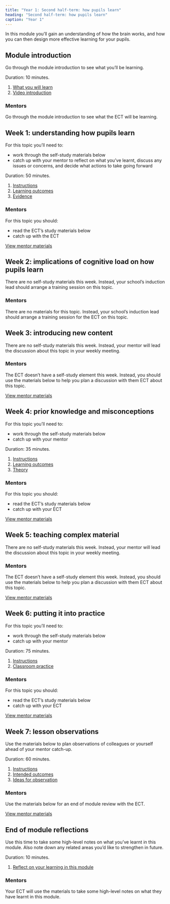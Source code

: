 ```yaml
---
title: "Year 1: Second half-term: how pupils learn"
heading: "Second half-term: how pupils learn"
caption: "Year 1"
---
```


In this module you’ll gain an understanding of how the brain works, and how you can then design more effective learning for your pupils.

## Module introduction

Go through the module introduction to see what you’ll be learning.

Duration: 10 minutes.

1. [What you will learn](/education-development-trust/year-1-how-pupils-learn/intro-ect-what-you-will-learn)
2. [Video introduction](/education-development-trust/year-1-how-pupils-learn/intro-ect-video-introduction)

### Mentors

Go through the module introduction to see what the ECT will be learning.

## Week 1: understanding how pupils learn

For this topic you’ll need to:

- work through the self-study materials below
- catch up with your mentor to reflect on what you’ve learnt, discuss any issues or concerns, and decide what actions to take going forward

Duration: 50 minutes.

1. [Instructions](/education-development-trust/year-1-how-pupils-learn/autumn-week-1-ect-instructions)
2. [Learning outcomes](/education-development-trust/year-1-how-pupils-learn/autumn-week-1-ect-learning-outcomes)
3. [Evidence](/education-development-trust/year-1-how-pupils-learn/autumn-week-1-ect-evidence)

### Mentors

For this topic you should:

- read the ECT’s study materials below
- catch up with the ECT

[View mentor materials](/education-development-trust/year-1-how-pupils-learn/autumn-week-1-mentor-materials)

## Week 2: implications of cognitive load on how pupils learn

There are no self-study materials this week. Instead, your school’s induction lead should arrange a training session on this topic.


### Mentors

There are no materials for this topic. Instead, your school’s induction lead should arrange a training session for the ECT on this topic.

## Week 3: introducing new content

There are no self-study materials this week. Instead, your mentor will lead the discussion about this topic in your weekly meeting.


### Mentors

The ECT doesn’t have a self-study element this week. Instead, you should use the materials below to help you plan a discussion with them ECT about this topic.

[View mentor materials](/education-development-trust/year-1-how-pupils-learn/autumn-week-3-mentor-materials)

## Week 4: prior knowledge and misconceptions

For this topic you’ll need to:

- work through the self-study materials below
- catch up with your mentor

Duration: 35 minutes.

1. [Instructions](/education-development-trust/year-1-how-pupils-learn/autumn-week-4-ect-instructions)
2. [Learning outcomes](/education-development-trust/year-1-how-pupils-learn/autumn-week-4-ect-learning-outcomes)
3. [Theory](/education-development-trust/year-1-how-pupils-learn/autumn-week-4-ect-theory)

### Mentors

For this topic you should:

- read the ECT’s study materials below
- catch up with your ECT

[View mentor materials](/education-development-trust/year-1-how-pupils-learn/autumn-week-4-mentor-materials)

## Week 5: teaching complex material

There are no self-study materials this week. Instead, your mentor will lead the discussion about this topic in your weekly meeting.


### Mentors

The ECT doesn’t have a self-study element this week. Instead, you should use the materials below to help you plan a discussion with them ECT about this topic.

[View mentor materials](/education-development-trust/year-1-how-pupils-learn/autumn-week-5-mentor-materials)

## Week 6: putting it into practice

For this topic you’ll need to:

- work through the self-study materials below
- catch up with your mentor

Duration: 75 minutes.

1. [Instructions](/education-development-trust/year-1-how-pupils-learn/autumn-week-6-ect-instructions)
2. [Classroom practice](/education-development-trust/year-1-how-pupils-learn/autumn-week-6-ect-classroom-practice)

### Mentors

For this topic you should:

- read the ECT’s study materials below
- catch up with your ECT

[View mentor materials](/education-development-trust/year-1-how-pupils-learn/autumn-week-6-mentor-materials)

## Week 7: lesson observations

Use the materials below to plan observations of colleagues or yourself ahead of your mentor catch-up.

Duration: 60 minutes.

1. [Instructions](/education-development-trust/year-1-how-pupils-learn/autumn-week-7-ect-instructions)
2. [Intended outcomes](/education-development-trust/year-1-how-pupils-learn/autumn-week-7-ect-intended-outcomes)
3. [Ideas for observation](/education-development-trust/year-1-how-pupils-learn/autumn-week-7-ect-ideas-for-observation)

### Mentors

Use the materials below for an end of module review with the ECT.

[View mentor materials](/education-development-trust/year-1-how-pupils-learn/autumn-week-7-mentor-materials)

## End of module reflections

Use this time to take some high-level notes on what you’ve learnt in this module. Also note down any related areas you’d like to strengthen in future.

Duration: 10 minutes.

1. [Reflect on your learning in this module](/education-development-trust/year-1-how-pupils-learn/intro-ect-reflect-on-your-learning-in-this-module)

### Mentors

Your ECT will use the materials to take some high-level notes on what they have learnt in this module.
